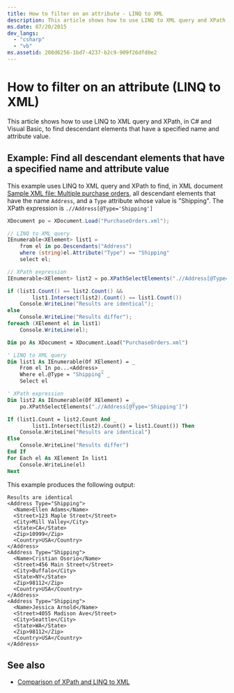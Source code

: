```yaml
---
title: How to filter on an attribute - LINQ to XML
description: This article shows how to use LINQ to XML query and XPath, in C# and Visual Basic, to find descendant elements that have a specified name and attribute value.
ms.date: 07/20/2015
dev_langs:
  - "csharp"
  - "vb"
ms.assetid: 208d6256-1bd7-4237-b2c9-909f26dfd0e2
---
```


# How to filter on an attribute (LINQ to XML)

This article shows how to use LINQ to XML query and XPath, in C# and Visual Basic, to find descendant elements that have a specified name and attribute value.

## Example: Find all descendant elements that have a specified name and attribute value

This example uses LINQ to XML query and XPath to find, in XML document [Sample XML file: Multiple purchase orders](sample-xml-file-multiple-purchase-orders.md), all descendant elements that have the name `Address`, and a `Type` attribute whose value is "Shipping". The XPath expression is `.//Address[@Type='Shipping']`

```csharp
XDocument po = XDocument.Load("PurchaseOrders.xml");

// LINQ to XML query
IEnumerable<XElement> list1 =
    from el in po.Descendants("Address")
    where (string)el.Attribute("Type") == "Shipping"
    select el;

// XPath expression
IEnumerable<XElement> list2 = po.XPathSelectElements(".//Address[@Type='Shipping']");

if (list1.Count() == list2.Count() &&
        list1.Intersect(list2).Count() == list1.Count())
    Console.WriteLine("Results are identical");
else
    Console.WriteLine("Results differ");
foreach (XElement el in list1)
    Console.WriteLine(el);
```

```vb
Dim po As XDocument = XDocument.Load("PurchaseOrders.xml")

' LINQ to XML query
Dim list1 As IEnumerable(Of XElement) = _
    From el In po...<Address> _
    Where el.@Type = "Shipping" _
    Select el

' XPath expression
Dim list2 As IEnumerable(Of XElement) = _
    po.XPathSelectElements(".//Address[@Type='Shipping']")

If (list1.Count = list2.Count And _
        list1.Intersect(list2).Count() = list1.Count()) Then
    Console.WriteLine("Results are identical")
Else
    Console.WriteLine("Results differ")
End If
For Each el As XElement In list1
    Console.WriteLine(el)
Next
```

This example produces the following output:

```output
Results are identical
<Address Type="Shipping">
  <Name>Ellen Adams</Name>
  <Street>123 Maple Street</Street>
  <City>Mill Valley</City>
  <State>CA</State>
  <Zip>10999</Zip>
  <Country>USA</Country>
</Address>
<Address Type="Shipping">
  <Name>Cristian Osorio</Name>
  <Street>456 Main Street</Street>
  <City>Buffalo</City>
  <State>NY</State>
  <Zip>98112</Zip>
  <Country>USA</Country>
</Address>
<Address Type="Shipping">
  <Name>Jessica Arnold</Name>
  <Street>4055 Madison Ave</Street>
  <City>Seattle</City>
  <State>WA</State>
  <Zip>98112</Zip>
  <Country>USA</Country>
</Address>
```

## See also

- [Comparison of XPath and LINQ to XML](comparison-xpath-linq-xml.md)

